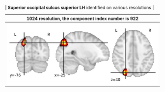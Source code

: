 


| **Superior occipital sulcus superior LH** identified on various resolutions |

| 1024 resolution, the component index number is 922|  
|:---:|  
| ![Component 1024](../1024/final/922.jpg "From component 1024: Superior occipital sulcus superior LH") |